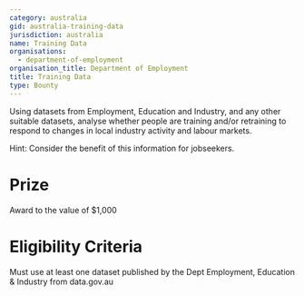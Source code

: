 ```yaml
---
category: australia
gid: australia-training-data
jurisdiction: australia
name: Training Data
organisations:
  - department-of-employment
organisation_title: Department of Employment
title: Training Data
type: Bounty
---
```


Using datasets from Employment, Education and Industry, and any other suitable datasets, analyse whether people are training and/or retraining to respond to changes in local industry activity and labour markets.

Hint: Consider the benefit of this information for jobseekers.

# Prize
Award to the value of $1,000

# Eligibility Criteria
Must use  at least one  dataset published by the Dept Employment, Education & Industry from data.gov.au